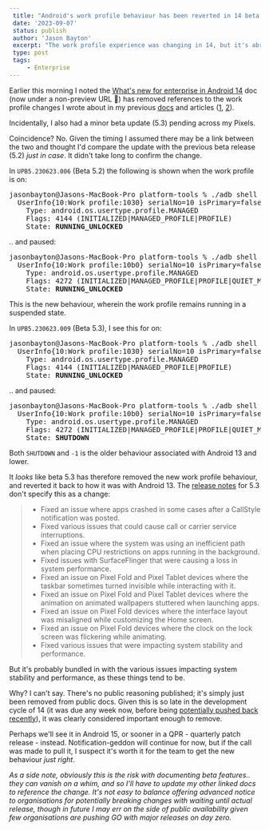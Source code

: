 ```yaml
---
 title: "Android's work profile behaviour has been reverted in 14 beta 5.3"
 date: '2023-09-07'
 status: publish 
 author: 'Jason Bayton' 
 excerpt: "The work profile experience was changing in 14, but it's abrupt removal casts doubt on that actually happening." 
 type: post 
 tags: 
     - Enterprise 
---
```


Earlier this morning I noted the [What's new for enterprise in Android 14](https://developer.android.com/about/versions/14/work) doc (now under a non-preview URL 🎉) has removed references to the work profile changes I wrote about in my previous [docs](/android/android-14-work-profile-behaviour/) and articles ([1](/blog/2023/08/work-profile-in-14/), [2](/blog/2023/04/android-enterprise-in-android-14/)). 

Incidentally, I also had a minor beta update (5.3) pending across my Pixels. 

Coincidence? No. Given the timing I assumed there may be a link between the two and thought I'd compare the update with the previous beta release (5.2) _just in case_. It didn't take long to confirm the change.

In `UPB5.230623.006` (Beta 5.2) the following is shown when the work profile is on:

<pre>
jasonbayton@Jasons-MacBook-Pro platform-tools % ./adb shell dumpsys user | grep -A 3 "Work profile"
  UserInfo{10:Work profile:1030} serialNo=10 isPrimary=false parentId=0
    Type: android.os.usertype.profile.MANAGED
    Flags: 4144 (INITIALIZED|MANAGED_PROFILE|PROFILE)
    State: <b class="blood-orange">RUNNING_UNLOCKED</b>
</pre>

.. and paused:

<pre>
jasonbayton@Jasons-MacBook-Pro platform-tools % ./adb shell dumpsys user | grep -A 3 "Work profile"
  UserInfo{10:Work profile:10b0} serialNo=10 isPrimary=false parentId=0
    Type: android.os.usertype.profile.MANAGED
    Flags: 4272 (INITIALIZED|MANAGED_PROFILE|PROFILE|QUIET_MODE)
    State: <b class="blood-orange">RUNNING_UNLOCKED</b>
</pre>

This is the new behaviour, wherein the work profile remains running in a suspended state.

In `UPB5.230623.009` (Beta 5.3), I see this for on: 

<pre>
jasonbayton@Jasons-MacBook-Pro platform-tools % ./adb shell dumpsys user | grep -A 3 "Work profile"
  UserInfo{10:Work profile:1030} serialNo=10 isPrimary=false parentId=0
    Type: android.os.usertype.profile.MANAGED
    Flags: 4144 (INITIALIZED|MANAGED_PROFILE|PROFILE)
    State: <b class="blood-orange">RUNNING_UNLOCKED</b>
</pre>

.. and paused:

<pre>
jasonbayton@Jasons-MacBook-Pro platform-tools % ./adb shell dumpsys user | grep -A 3 "Work profile"
  UserInfo{10:Work profile:10b0} serialNo=10 isPrimary=false parentId=0
    Type: android.os.usertype.profile.MANAGED
    Flags: 4272 (INITIALIZED|MANAGED_PROFILE|PROFILE|QUIET_MODE)
    State: <b class="blood-orange">SHUTDOWN</b>
</pre>

Both `SHUTDOWN` and `-1` is the older behaviour associated with Android 13 and lower.

It _looks_ like beta 5.3 has therefore removed the new work profile behaviour, and reverted it back to how it was with Android 13. The [release notes](https://developer.android.com/about/versions/14/release-notes) for 5.3 don't specify this as a change:

> * Fixed an issue where apps crashed in some cases after a CallStyle notification was posted.
> * Fixed various issues that could cause call or carrier service interruptions.
> * Fixed an issue where the system was using an inefficient path when placing CPU restrictions on apps running in the background.
> * Fixed issues with SurfaceFlinger that were causing a loss in system performance.
> * Fixed an issue on Pixel Fold and Pixel Tablet devices where the taskbar sometimes turned invisible while interacting with it.
> * Fixed an issue on Pixel Fold and Pixel Tablet devices where the animation on animated wallpapers stuttered when launching apps.
> * Fixed an issue on Pixel Fold devices where the interface layout was misaligned while customizing the Home screen.
> * Fixed an issue on Pixel Fold devices where the clock on the lock screen was flickering while animating.
> * Fixed various issues that were impacting system stability and performance.

But it's probably bundled in with the various issues impacting system stability and performance, as these things tend to be.

Why? I can't say. There's no public reasoning published; it's simply just been removed from public docs. Given this is so late in the development cycle of 14 (it was due any week now, before being [potentially pushed back recently](https://www.androidcentral.com/apps-software/android-14-reportedly-delayed-last-minute)), it was clearly considered important enough to remove.

Perhaps we'll see it in Android 15, or sooner in a QPR - quarterly patch release - instead. Notification-geddon will continue for now, but if the call was made to pull it, I suspect it's worth it for the team to get the new behaviour _just right_. 

_As a side note, obviously this is the risk with documenting beta features.. they can vanish on a whim, and so I'll have to update my other linked docs to reference the change. It's not easy to balance offering advanced notice to organisations for potentially breaking changes with waiting until actual release, though in future I may err on the side of public availability given few organisations are pushing GO with major releases on day zero._